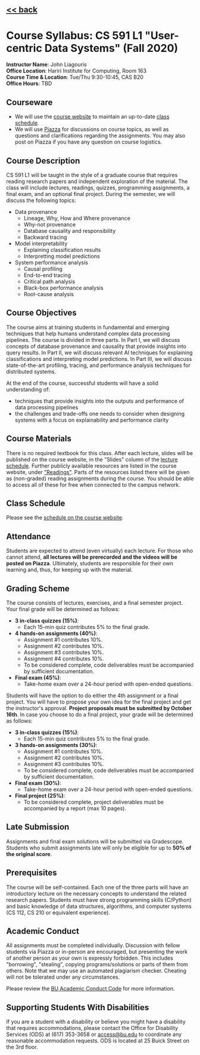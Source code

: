 ## [<< back](./index.html)

# Course Syllabus: CS 591 L1 "User-centric Data Systems" (Fall 2020)

**Instructor Name**: John Liagouris  
**Office Location**: Hariri Institute for Computing, Room 163 <br />
**Course Time & Location**:	Tue/Thu 9:30-10:45, CAS B20  
**Office Hours**: TBD  

## Courseware
- We will use the [course website](https://jliagouris.github.io/UCDS20/) to maintain an up-to-date [class schedule](https://jliagouris.github.io/UCDS20/lectures.html).
- We will use [Piazza](https://piazza.com/bu/fall2020/cs591l1/home) for discussions on course topics, as well as questions and clarifications regarding the assignments. You may also post on Piazza if you have any question on course logistics.

## Course Description
CS 591 L1 will be taught in the style of a graduate course that requires reading research papers and independent exploration of the material.
The class will include lectures, readings, quizzes, programming assignments, a final exam, and an optional final project.
During the semester, we will discuss the following topics:

- Data provenance
  - Lineage, Why, How and Where provenance
  - Why-not provenance
  - Database causality and responsibility
  - Backward tracing
- Model interpretability
  - Explaining classification results
  - Interpretting model predictions
- System performance analysis
  - Causal profiling
  - End-to-end tracing
  - Critical path analysis
  - Black-box performance analysis
  - Root-cause analysis

## Course Objectives
The course aims at training students in fundamental and emerging techniques that help humans understand complex data processing pipelines.
The course is divided in three parts. In Part I, we will discuss concepts of database provenance and causality that provide insights into query results. 
In Part II, we will discuss relevant AI techniques for explaining classifications and interpreting model predictions. 
In Part III, we will discuss state-of-the-art profiling, tracing, and performance analysis techniques for distributed systems.

At the end of the course, successful students will have a solid understanding of:
- techniques that provide insights into the outputs and performance of data processing pipelines
- the challenges and trade-offs one needs to consider when designing systems with a focus on explainability and performance clarity

## Course Materials
There is no required textbook for this class. After each lecture, slides will be published on the course website, 
in the "Slides" column of the [lecture schedule](https://jliagouris.github.io/UCDS20/lectures.html). 
Further publicly available resources are listed in the course website, under ["Readings"](https://jliagouris.github.io/UCDS20/readings.html). 
Parts of the resources listed there will be given as (non-graded) reading assignments during the course. 
You should be able to access all of these for free when connected to the campus network.

## Class Schedule
Please see the [schedule on the course website](https://jliagouris.github.io/UCDS20/lectures.html).

## Attendance
Students are expected to attend (even virtually) each lecture. 
For those who cannot attend, **all lectures will be prerecorded and the videos will be posted on Piazza**.
Ultimately, students are responsible for their own learning and, thus, for keeping up with the material.

## Grading Scheme
The course consists of lectures, exercises, and a final semester project. Your final grade will be determined as follows:
- **3 in-class quizzes (15%)**:
  - Each 15-min quiz contributes 5% to the final grade.
- **4 hands-on assignments (40%)**:
  - Assignment #1 contributes 10%.
  - Assignment #2 contributes 10%.
  - Assignment #3 contributes 10%.
  - Assignment #4 contributes 10%.
  - To be considered complete, code deliverables must be accompanied by sufficient documentation.
- **Final exam (45%)**:
  - Take-home exam over a 24-hour period with open-ended questions.
  
Students will have the option to do either the 4th assignment or a final project. You will have to propose your own idea for the final project and get the instructor's approval. **Project proposals must be submitted by October 16th**. In case you choose to do a final project, your grade will be determined as follows:
- **3 in-class quizzes (15%)**:
  - Each 15-min quiz contributes 5% to the final grade.
- **3 hands-on assignments (30%)**:
  - Assignment #1 contributes 10%.
  - Assignment #2 contributes 10%.
  - Assignment #3 contributes 10%.
  - To be considered complete, code deliverables must be accompanied by sufficient documentation.
- **Final exam (30%)**:
  - Take-home exam over a 24-hour period with open-ended questions.
- **Final project (25%)**:
  - To be considered complete, project deliverables must be accompanied by a report (max 10 pages).
  
## Late Submission
Assignments and final exam solutions will be submitted via Gradescope. 
Students who submit assignments late will only be eligible for up to **50% of the original score**. 

## Prerequisites
The course will be self-contained. Each one of the three parts will have an introductory lecture on the necessary concepts to understand the related research papers. Students must have strong programming skills (C/Python) and basic knowledge of data structures, algorithms, and computer systems (CS 112, CS 210 or equivalent experience).

## Academic Conduct
All assignments must be completed individually. 
Discussion with fellow students via Piazza or in-person are encouraged, but presenting the work of another person as your own is expressly forbidden. 
This includes "borrowing", "stealing", copying programs/solutions or parts of them from others. 
Note that we may use an automated plagiarism checker. Cheating will not be tolerated under any circumstances.

Please review the [BU Academic Conduct Code](https://www.bu.edu/academics/policies/academic-conduct-code/) for more information.

## Supporting Students With Disabilities
If you are a student with a disability or believe you might have a disability that requires accommodations, 
please contact the Office for Disability Services (ODS) at (617) 353-3658 or access@bu.edu to coordinate any reasonable accommodation requests. 
ODS is located at 25 Buick Street on the 3rd floor.
